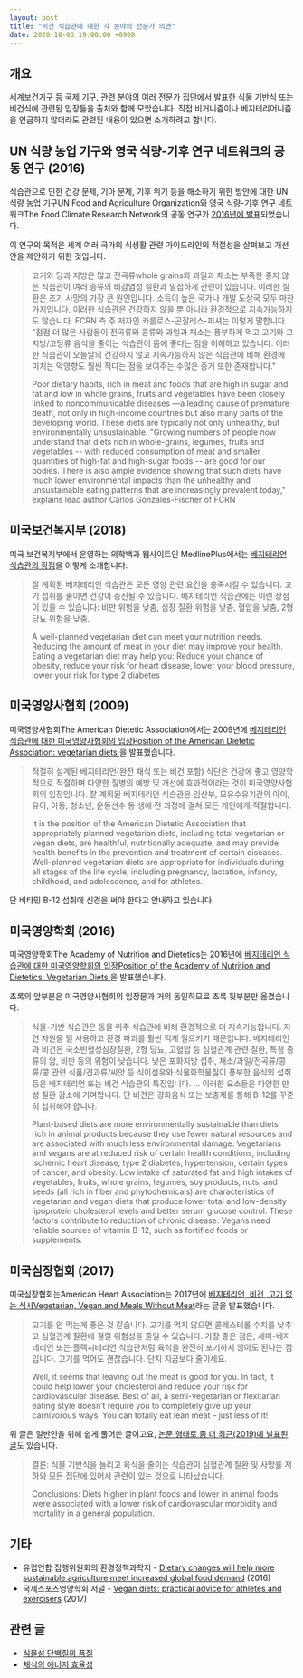 ```yaml
---
layout: post
title: "비건 식습관에 대한 각 분야의 전문가 의견"
date: 2020-10-03 19:00:00 +0900
---
```

## 개요

세계보건기구 등 국제 기구, 관련 분야의 여러 전문가 집단에서 발표한 식물 기반식 또는 비건식에 관련된 입장들을 출처와 함께 모았습니다. 직접 비거니즘이나 베지테리어니즘을 언급하지 않더라도 관련된 내용이 있으면 소개하려고 합니다.

## UN 식량 농업 기구와 영국 식량-기후 연구 네트워크의 공동 연구 (2016)

식습관으로 인한 건강 문제, 기아 문제, 기후 위기 등을 해소하기 위한 방안에 대한 UN 식량 농업 기구UN Food and Agriculture Organization와 영국 식량-기후 연구 네트워크The Food Climate Research Network의 공동 연구가 [2016년에 발표](http://www.fao.org/3/a-i5640e.pdf)되었습니다.

이 연구의 목적은 세계 여러 국가의 식생활 관련 가이드라인의 적절성을 살펴보고 개선안을 제안하기 위한 것입니다.

> 고기와 당과 지방은 많고 전곡류whole grains와 과일과 채소는 부족한 좋지 않은 식습관이 여러 종류의 비감염성 질환과 밀접하게 관련이 있습니다. 이러한 질환은 조기 사망의 가장 큰 원인입니다. 소득이 높은 국가나 개발 도상국 모두 마찬가지입니다. 이러한 식습관은 건강하지 않을 뿐 아니라 환경적으로 지속가능하지도 않습니다. FCRN 측 주 저자인 카를로스-곤잘레스-피셔는 이렇게 말합니다. "점점 더 많은 사람들이 전곡류와 콩류와 과일과 채소는 풍부하게 먹고 고기와 고지방/고당류 음식을 줄이는 식습관이 몸에 좋다는 점을 이해하고 있습니다. 이러한 식습관이 오늘날의 건강하지 않고 지속가능하지 않은 식습관에 비해 환경에 미치는 악영향도 훨씬 적다는 점을 보여주는 수많은 증거 또한 존재합니다."
>
> Poor dietary habits, rich in meat and foods that are high in sugar and fat and low in whole grains, fruits and vegetables have been closely linked to noncommunicable diseases —a leading cause of premature death, not only in high-income countries but also many parts of the developing world. These diets are typically not only unhealthy, but environmentally unsustainable. "Growing numbers of people now understand that diets rich in whole-grains, legumes, fruits and vegetables -- with reduced consumption of meat  and smaller quantities of high-fat and high-sugar foods -- are good for our bodies. There is also ample evidence showing that such diets have much lower environmental impacts than the unhealthy and unsustainable eating patterns that are increasingly prevalent today," explains lead author Carlos Gonzales-Fischer of FCRN

## 미국보건복지부 (2018)

미국 보건복지부에서 운영하는 의학백과 웹사이트인 MedlinePlus에서는 [베지테리언 식습관의 장점](https://medlineplus.gov/ency/article/002465.htm)을 이렇게 소개합니다.

> 잘 계획된 베지테리언 식습관은 모든 영양 관련 요건을 충족시킬 수 있습니다. 고기 섭취를 줄이면 건강이 증진될 수 있습니다. 베지테리언 식습관에는 이런 장점이 있을 수 있습니다: 비만 위험을 낮춤, 심장 질환 위험을 낮츰, 혈압을 낮춤, 2형 당뇨 위험을 낮춤.
>
> A well-planned vegetarian diet can meet your nutrition needs. Reducing the amount of meat in your diet may improve your health. Eating a vegetarian diet may help you: Reduce your chance of obesity, reduce your risk for heart disease, lower your blood pressure, lower your risk for type 2 diabetes

## 미국영양사협회 (2009)

미국영양사협회The American Dietetic Association에서는 2009년에 [베지테리언 식습관에 대한 미국영양사협회의 입장Position of the American Dietetic Association: vegetarian diets
](https://pubmed.ncbi.nlm.nih.gov/19562864/)을 발표했습니다.

> 적절히 설계된 베지테리언(완전 채식 또는 비건 포함) 식단은 건강에 좋고 영양학적으로 적절하며 다양한 질병의 예방 및 개선에 효과적이라는 것이 미국영양사협회의 입장입니다. 잘 계획된 베지테리언 식습관은 임산부, 모유수유기간의 아이, 유아, 아동, 청소년, 운동선수 등 생애 전 과정에 걸쳐 모든 개인에게 적절합니다.
>
> It is the position of the American Dietetic Association that appropriately planned vegetarian diets, including total vegetarian or vegan diets, are healthful, nutritionally adequate, and may provide health benefits in the prevention and treatment of certain diseases. Well-planned vegetarian diets are appropriate for individuals during all stages of the life cycle, including pregnancy, lactation, infancy, childhood, and adolescence, and for athletes.

단 비타민 B-12 섭취에 신경을 써야 한다고 안내하고 있습니다.

## 미국영양학회 (2016)

미국영양학회The Academy of Nutrition and Dietetics는 2016년에 [베지테리언 식습관에 대한 미국영양학회의 입장Position of the Academy of Nutrition and Dietetics: Vegetarian Diets
](https://pubmed.ncbi.nlm.nih.gov/27886704/)을 발표했습니다.

초록의 앞부분은 미국영양사협회의 입장문과 거의 동일하므로 초록 뒷부분만 옮겼습니다.

> 식물-기반 식습관은 동물 위주 식습관에 비해 환경적으로 더 지속가능합니다. 자연 자원을 덜 사용하고 환경 파괴를 훨씬 적게 일으키기 때문입니다. 베지테리언과 비건은 국소빈혈성심장질환, 2형 당뇨, 고혈압 등 심혈관계 관련 질환, 특정 종류의 암, 비만 등의 위험이 낮습니다. 낮은 포화지방 섭취, 채소/과일/전곡류/콩류/콩 관련 식품/견과류/씨앗 등 식이섬유와 식물화학물질이 풍부한 음식의 섭취 등은 베지테리언 또는 비건 식습관의 특징입니다. ... 이러한 요소들은 다양한 만성 질환 감소에 기여합니다. 단 비건은 강화음식 또는 보충제를 통해 B-12를 꾸준히 섭취해야 합니다.
>
> Plant-based diets are more environmentally sustainable than diets rich in animal products because they use fewer natural resources and are associated with much less environmental damage. Vegetarians and vegans are at reduced risk of certain health conditions, including ischemic heart disease, type 2 diabetes, hypertension, certain types of cancer, and obesity. Low intake of saturated fat and high intakes of vegetables, fruits, whole grains, legumes, soy products, nuts, and seeds (all rich in fiber and phytochemicals) are characteristics of vegetarian and vegan diets that produce lower total and low-density lipoprotein cholesterol levels and better serum glucose control. These factors contribute to reduction of chronic disease. Vegans need reliable sources of vitamin B-12, such as fortified foods or supplements.

## 미국심장협회 (2017)

미국심장협회는American Heart Association는 2017년에 [베지테리언, 비건, 고기 없는 식사Vegetarian, Vegan and Meals Without Meat](https://www.heart.org/en/healthy-living/healthy-eating/eat-smart/nutrition-basics/vegetarian-vegan-and-meals-without-meat)라는 글을 발표했습니다.

> 고기를 안 먹는게 좋은 것 같습니다. 고기를 먹지 않으면 콜레스테롤 수치를 낮추고 심혈관계 질환에 걸릴 위험성을 줄일 수 있습니다. 가장 좋은 점은, 세미-베지테리언 또는 플렉시테리언 식습관처럼 육식을 완전히 포기하지 않아도 된다는 점입니다. 고기를 먹어도 괜찮습니다. 단지 지금보다 줄이세요.
>
> Well, it seems that leaving out the meat is good for you. In fact, it could help lower your cholesterol and reduce your risk for cardiovascular disease. Best of all, a semi-vegetarian or flexitarian eating style doesn’t require you to completely give up your carnivorous ways. You can totally eat lean meat – just less of it!

위 글은 일반인을 위해 쉽게 풀어쓴 글이고요, [논문 형태로 좀 더 최근(2019)에 발표된 글](https://www.ahajournals.org/doi/10.1161/JAHA.119.012865)도 있습니다.

> 결론: 식물 기반식을 늘리고 육식을 줄이는 식습관이 심혈관계 질환 및 사망률 저하와 모든 집단에 있어서 관련이 있는 것으로 나타났습니다.
>
> Conclusions: Diets higher in plant foods and lower in animal foods were associated with a lower risk of cardiovascular morbidity and mortality in a general population.

## 기타

* 유럽연합 집행위원회의 환경정책과학지 - [Dietary changes will help more sustainable agriculture meet increased global food demand](https://ec.europa.eu/environment/integration/research/newsalert/pdf/dietary_changes_sustainable_agriculture_increased_global_food_demand_478na1_en.pdf) (2016)
* 국제스포츠영양학회 저널 - [Vegan diets: practical advice for athletes and exercisers](https://jissn.biomedcentral.com/articles/10.1186/s12970-017-0192-9) (2017)

## 관련 글

* [식물성 단백질의 품질](/2020/10/02/quality-of-plant-based-protein.html)
* [채식의 에너지 효율성](/2020/03/15/efficiency-of-vegan-diet.html)

